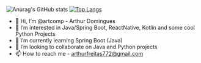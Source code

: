 
![Anurag's GitHub stats](https://github-readme-stats.vercel.app/api?username=artcomp&show_icons=true&theme=radical)
[![Top Langs](https://github-readme-stats.vercel.app/api/top-langs/?username=artcomp)](https://github.com/anuraghazra/github-readme-stats)

- 👋 Hi, I’m @artcomp - Arthur Domingues
- 👀 I’m interested in Java/Spring Boot, ReactNative, Kotlin and some cool Python Projects
- 🌱 I’m currently learning Spring Boot (Java)
- 💞️ I’m looking to collaborate on Java and Python projects
- 📫 How to reach me - arthurfreitas772@gmail.com



<!---
artcomp/artcomp is a ✨ special ✨ repository because its `README.md` (this file) appears on your GitHub profile.
You can click the Preview link to take a look at your changes.
--->
